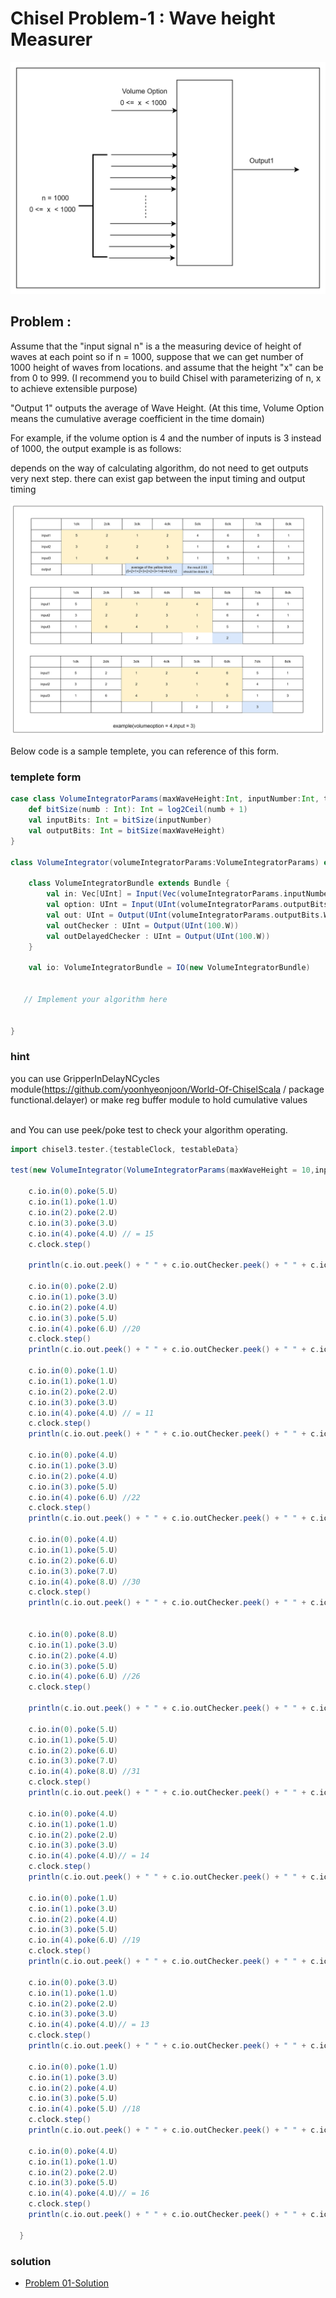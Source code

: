 
# Chisel Problem-1 : Wave height Measurer 

   
![pro1_1.png](pro01_waveheight/pro1_1.png)

## Problem : 

Assume that the "input signal n" is a the measuring device of height of waves at each point
so if n = 1000, suppose that we can get number of 1000 height of waves from locations.
and assume that the height "x" can be from 0 to 999.
(I recommend you to build Chisel with parameterizing of n, x to achieve extensible purpose)

"Output 1" outputs the average of Wave Height.
(At this time, Volume Option means the cumulative average coefficient in the time domain)

For example, if the volume option is 4 and the number of inputs is 3 instead of 1000, the output example is as follows:

depends on the way of calculating algorithm, do not need to get outputs very next step. there can exist gap between the input timing and output timing


![pro1_2.png](pro01_waveheight/pro1_2.png)


Below code is a sample templete, you can reference of this form.

### templete form

```scala
case class VolumeIntegratorParams(maxWaveHeight:Int, inputNumber:Int, timemainFactor:Int, maxOptionIs:Int=1000){
    def bitSize(numb : Int): Int = log2Ceil(numb + 1)
    val inputBits: Int = bitSize(inputNumber)
    val outputBits: Int = bitSize(maxWaveHeight)
}

class VolumeIntegrator(volumeIntegratorParams:VolumeIntegratorParams) extends Module {

    class VolumeIntegratorBundle extends Bundle {
        val in: Vec[UInt] = Input(Vec(volumeIntegratorParams.inputNumber, UInt(volumeIntegratorParams.outputBits.W)))
        val option: UInt = Input(UInt(volumeIntegratorParams.outputBits.W))
        val out: UInt = Output(UInt(volumeIntegratorParams.outputBits.W))
        val outChecker : UInt = Output(UInt(100.W))
        val outDelayedChecker : UInt = Output(UInt(100.W))
    }

    val io: VolumeIntegratorBundle = IO(new VolumeIntegratorBundle)

    
   // Implement your algorithm here

  
}
```

### hint
you can use GripperInDelayNCycles module(https://github.com/yoonhyeonjoon/World-Of-ChiselScala / package functional.delayer)
or make reg buffer module to hold cumulative values

<br>
and You can use peek/poke test to check your algorithm operating.

```scala
import chisel3.tester.{testableClock, testableData}

test(new VolumeIntegrator(VolumeIntegratorParams(maxWaveHeight = 10,inputNumber = 5, timemainFactor = 4))) { c =>

    c.io.in(0).poke(5.U)
    c.io.in(1).poke(1.U)
    c.io.in(2).poke(2.U)
    c.io.in(3).poke(3.U)
    c.io.in(4).poke(4.U) // = 15
    c.clock.step()

    println(c.io.out.peek() + " " + c.io.outChecker.peek() + " " + c.io.outDelayedChecker.peek())

    c.io.in(0).poke(2.U)
    c.io.in(1).poke(3.U)
    c.io.in(2).poke(4.U)
    c.io.in(3).poke(5.U)
    c.io.in(4).poke(6.U) //20
    c.clock.step()
    println(c.io.out.peek() + " " + c.io.outChecker.peek() + " " + c.io.outDelayedChecker.peek())

    c.io.in(0).poke(1.U)
    c.io.in(1).poke(1.U)
    c.io.in(2).poke(2.U)
    c.io.in(3).poke(3.U)
    c.io.in(4).poke(4.U) // = 11
    c.clock.step()
    println(c.io.out.peek() + " " + c.io.outChecker.peek() + " " + c.io.outDelayedChecker.peek())

    c.io.in(0).poke(4.U)
    c.io.in(1).poke(3.U)
    c.io.in(2).poke(4.U)
    c.io.in(3).poke(5.U)
    c.io.in(4).poke(6.U) //22
    c.clock.step()
    println(c.io.out.peek() + " " + c.io.outChecker.peek() + " " + c.io.outDelayedChecker.peek())

    c.io.in(0).poke(4.U)
    c.io.in(1).poke(5.U)
    c.io.in(2).poke(6.U)
    c.io.in(3).poke(7.U)
    c.io.in(4).poke(8.U) //30
    c.clock.step()
    println(c.io.out.peek() + " " + c.io.outChecker.peek() + " " + c.io.outDelayedChecker.peek())


    c.io.in(0).poke(8.U)
    c.io.in(1).poke(3.U)
    c.io.in(2).poke(4.U)
    c.io.in(3).poke(5.U)
    c.io.in(4).poke(6.U) //26
    c.clock.step()

    println(c.io.out.peek() + " " + c.io.outChecker.peek() + " " + c.io.outDelayedChecker.peek())

    c.io.in(0).poke(5.U)
    c.io.in(1).poke(5.U)
    c.io.in(2).poke(6.U)
    c.io.in(3).poke(7.U)
    c.io.in(4).poke(8.U) //31
    c.clock.step()
    println(c.io.out.peek() + " " + c.io.outChecker.peek() + " " + c.io.outDelayedChecker.peek())

    c.io.in(0).poke(4.U)
    c.io.in(1).poke(1.U)
    c.io.in(2).poke(2.U)
    c.io.in(3).poke(3.U)
    c.io.in(4).poke(4.U)// = 14
    c.clock.step()
    println(c.io.out.peek() + " " + c.io.outChecker.peek() + " " + c.io.outDelayedChecker.peek())

    c.io.in(0).poke(1.U)
    c.io.in(1).poke(3.U)
    c.io.in(2).poke(4.U)
    c.io.in(3).poke(5.U)
    c.io.in(4).poke(6.U) //19
    c.clock.step()
    println(c.io.out.peek() + " " + c.io.outChecker.peek() + " " + c.io.outDelayedChecker.peek())

    c.io.in(0).poke(3.U)
    c.io.in(1).poke(1.U)
    c.io.in(2).poke(2.U)
    c.io.in(3).poke(3.U)
    c.io.in(4).poke(4.U)// = 13
    c.clock.step()
    println(c.io.out.peek() + " " + c.io.outChecker.peek() + " " + c.io.outDelayedChecker.peek())

    c.io.in(0).poke(1.U)
    c.io.in(1).poke(3.U)
    c.io.in(2).poke(4.U)
    c.io.in(3).poke(5.U)
    c.io.in(4).poke(5.U) //18
    c.clock.step()
    println(c.io.out.peek() + " " + c.io.outChecker.peek() + " " + c.io.outDelayedChecker.peek())

    c.io.in(0).poke(4.U)
    c.io.in(1).poke(1.U)
    c.io.in(2).poke(2.U)
    c.io.in(3).poke(5.U)
    c.io.in(4).poke(4.U)// = 16
    c.clock.step()
    println(c.io.out.peek() + " " + c.io.outChecker.peek() + " " + c.io.outDelayedChecker.peek())

  }
```



### solution
- [Problem 01-Solution](pro01_waveheight/solution.md)
